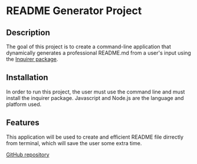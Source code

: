 # README Generator Project

## Description 
The goal of this project is to create a command-line application that dynamically generates a professional README.md from a user's input using the [Inquirer package](https://www.npmjs.com/package/inquirer).

## Installation
In order to run this project, the user must use the command line and must install the inquirer package. Javascript and Node.js are the language and platform used.

## Features
This application will be used to create and efficient README file dirrectly from terminal, which will save the user some extra time. 

[GitHub repository](https://github.com/sean-akene/Good-README-file)
